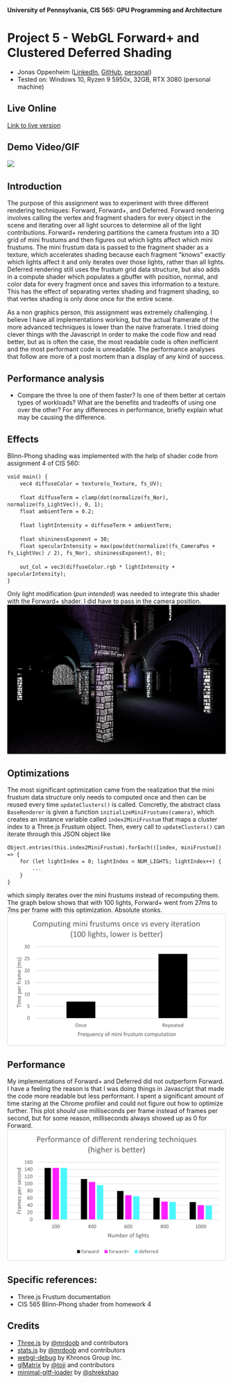 **University of Pennsylvania, CIS 565: GPU Programming and Architecture**
# Project 5 - WebGL Forward+ and Clustered Deferred Shading

* Jonas Oppenheim ([LinkedIn](https://www.linkedin.com/in/jonasoppenheim/), [GitHub](https://github.com/oppenheimj/), [personal](http://www.jonasoppenheim.com/))
* Tested on: Windows 10, Ryzen 9 5950x, 32GB, RTX 3080 (personal machine)

## Live Online

[Link to live version](http://oppenheimj.github.io/Project5-WebGL-Forward-Plus-and-Clustered-Deferred)

## Demo Video/GIF

![](img/coolgif.gif)

## Introduction
The purpose of this assignment was to experiment with three different rendering techniques: Forward, Forward+, and Deferred. Forward rendering involves calling the vertex and fragment shaders for every object in the scene and iterating over all light sources to determine all of the light contributions. Forward+ rendering partitions the camera frustum into a 3D grid of mini frustums and then figures out which lights affect which mini frustums. The mini frustum data is passed to the fragment shader as a texture, which accelerates shading because each fragment "knows" exactly which lights affect it and only iterates over those lights, rather than all lights. Deferred rendering still uses the frustum grid data structure, but also adds in a compute shader which populates a gbuffer with position, normal, and color data for every fragment once and saves this information to a texture. This has the effect of separating vertex shading and fragment shading, so that vertex shading is only done once for the entire scene.

As a non graphics person, this assignment was extremely challenging. I believe I have all implementations working, but the actual framerate of the more advanced techniques is lower than the naive framerate. I tried doing clever things with the Javascript in order to make the code flow and read better, but as is often the case, the most readable code is often inefficient and the most performant code is unreadable. The performance analyses that follow are more of a post mortem than a display of any kind of success.

## Performance analysis

- Compare the three
Is one of them faster?
Is one of them better at certain types of workloads?
What are the benefits and tradeoffs of using one over the other?
For any differences in performance, briefly explain what may be causing the difference.

## Effects
Blinn-Phong shading was implemented with the help of shader code from assignment 4 of CIS 560:
```
void main() {
    vec4 diffuseColor = texture(u_Texture, fs_UV);

    float diffuseTerm = clamp(dot(normalize(fs_Nor), normalize(fs_LightVec)), 0, 1);
    float ambientTerm = 0.2;

    float lightIntensity = diffuseTerm + ambientTerm;

    float shininessExponent = 30;
    float specularIntensity = max(pow(dot(normalize((fs_CameraPos + fs_LightVec) / 2), fs_Nor), shininessExponent), 0);

    out_Col = vec3(diffuseColor.rgb * lightIntensity + specularIntensity);
}
```
Only light modification (_pun intended_) was needed to integrate this shader with the Forward+ shader. I did have to pass in the camera position.
![](/img/blinnphong.png)

## Optimizations
The most significant optimization came from the realization that the mini frustum data structure only needs to computed once and then can be reused every time `updateClusters()` is called. Concretly, the abstract class `BaseRenderer` is given a function `initializeMiniFrustums(camera)`, which creates an instance variable called `index2MiniFrustum` that maps a cluster index to a Three.js Frustum object. Then, every call to `updateClusters()` can iterate through this JSON object like
```
Object.entries(this.index2MiniFrustum).forEach(([index, miniFrustum]) => {
    for (let lightIndex = 0; lightIndex < NUM_LIGHTS; lightIndex++) {
        ...
    }
}
``` 
which simply iterates over the mini frustums instead of recomputing them. The graph below shows that with 100 lights, Forward+ went from 27ms to 7ms per frame with this optimization. Absolute stonks.
![](/img/mini_frustum_comp.png)

## Performance
My implementations of Forward+ and Deferred did not outperform Forward. I have a feeling the reason is that I was doing things in Javascript that made the code more readable but less performant. I spent a significant amount of time staring at the Chrome profiler and could not figure out how to optimize further. This plot _should_ use milliseconds per frame instead of frames per second, but for some reason, milliseconds always showed up as 0 for Forward.
![](/img/sadge.png)
## Specific references:
* Three.js Frustum documentation
* CIS 565 Blinn-Phong shader from homework 4

## Credits
* [Three.js](https://github.com/mrdoob/three.js) by [@mrdoob](https://github.com/mrdoob) and contributors
* [stats.js](https://github.com/mrdoob/stats.js) by [@mrdoob](https://github.com/mrdoob) and contributors
* [webgl-debug](https://github.com/KhronosGroup/WebGLDeveloperTools) by Khronos Group Inc.
* [glMatrix](https://github.com/toji/gl-matrix) by [@toji](https://github.com/toji) and contributors
* [minimal-gltf-loader](https://github.com/shrekshao/minimal-gltf-loader) by [@shrekshao](https://github.com/shrekshao)
